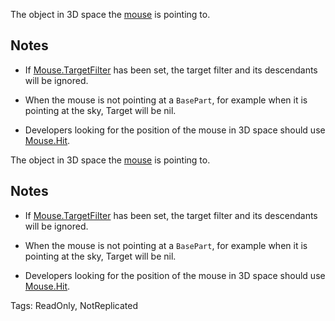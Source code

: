 The object in 3D space the [mouse](https://developer.roblox.com/api-reference/class/Mouse) is pointing to.

## Notes

 - If [Mouse.TargetFilter](https://developer.roblox.com/api-reference/property/Mouse/TargetFilter) has been set, the target filter and its descendants will be ignored.

 - When the mouse is not pointing at a `BasePart`, for example when it is pointing at the sky, Target will be nil.

 - Developers looking for the position of the mouse in 3D space should use [Mouse.Hit](https://developer.roblox.com/api-reference/property/Mouse/Hit).
	
The object in 3D space the [mouse](https://developer.roblox.com/api-reference/class/Mouse) is pointing to.

## Notes

 - If [Mouse.TargetFilter](https://developer.roblox.com/api-reference/property/Mouse/TargetFilter) has been set, the target filter and its descendants will be ignored.

 - When the mouse is not pointing at a `BasePart`, for example when it is pointing at the sky, Target will be nil.

 - Developers looking for the position of the mouse in 3D space should use [Mouse.Hit](https://developer.roblox.com/api-reference/property/Mouse/Hit).

Tags: ReadOnly, NotReplicated